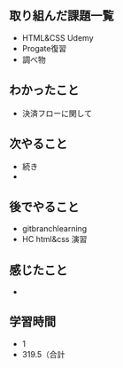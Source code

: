 ## 取り組んだ課題一覧
- HTML&CSS Udemy
- Progate復習
- 調べ物
## わかったこと
- 決済フローに関して
## 次やること
- 続き
-
## 後でやること
- gitbranchlearning
- HC html&css 演習
## 感じたこと
- 
## 学習時間
- 1
- 319.5（合計